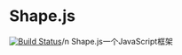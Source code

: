 # Shape.js
[![Build Status](https://travis-ci.com/SummeryTime/Shape.svg?branch=master)](https://travis-ci.com/SummeryTime/Shape)/n
 Shape.js一个JavaScript框架
